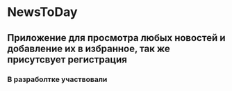 # NewsToDay
## Приложение для просмотра любых новостей и добавление их в избранное, так же присутсвует регистрация

### В разраболтке участвовали
